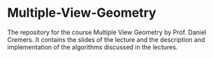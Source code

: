 # Multiple-View-Geometry
The repository for the course Multiple View Geometry by Prof. Daniel Cremers. It contains the slides of the lecture and the description and  implementation of the algorithms discussed in the lectures.
